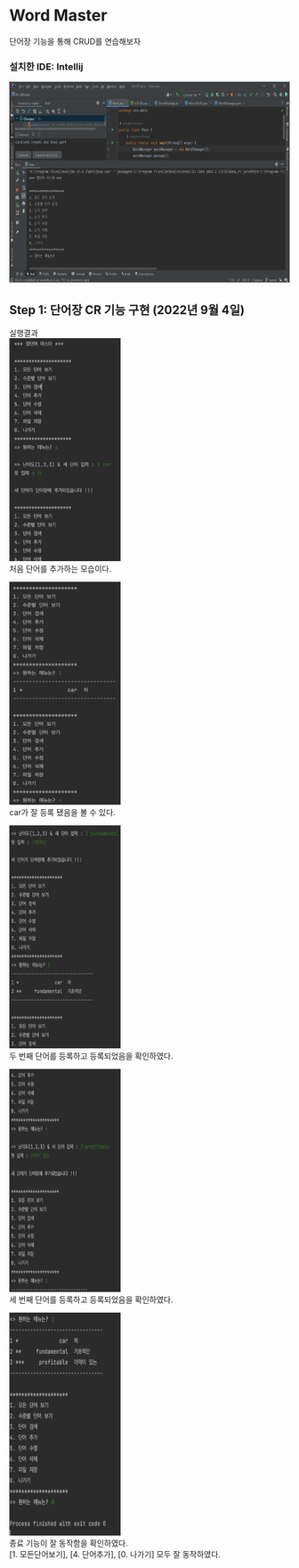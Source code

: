 # Word Master
단어장 기능을 통해 CRUD를 연습해보자

### 설치한 IDE: Intellij
<img src = 'https://github.com/muyaho-universe/WordMaster/blob/master/screenshot/intellij.PNG?raw=true' width = "720" height = "360"> </br>

## Step 1: 단어장 CR 기능 구현 (2022년 9월 4일)

실행결과 </br>
<img src = 'https://github.com/muyaho-universe/WordMaster/blob/master/screenshot/CR0.png?raw=true' width = "200" height = "400"> </br>
처음 단어를 추가하는 모습이다. </br>

<img src = 'https://github.com/muyaho-universe/WordMaster/blob/master/screenshot/CR1.png?raw=true' width = "200" height = "400"> </br>
car가 잘 등록 됐음을 볼 수 있다. </br>

<img src = 'https://github.com/muyaho-universe/WordMaster/blob/master/screenshot/CR2.png?raw=true' width = "200" height = "400"> </br>
두 번째 단어를 등록하고 등록되었음을 확인하였다. </br>

<img src = 'https://github.com/muyaho-universe/WordMaster/blob/master/screenshot/CR3.png?raw=true' width = "200" height = "400"> </br>
세 번째 단어를 등록하고 등록되었음을 확인하였다. </br>

<img src = 'https://github.com/muyaho-universe/WordMaster/blob/master/screenshot/CR4.png?raw=true' width = "200" height = "400"> </br>
종료 기능이 잘 동작함을 확인하였다. </br>
[1. 모든단어보기], [4. 단어추가], [0. 나가기] 모두 잘 동작하였다. </br>
